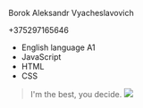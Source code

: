 Borok Aleksandr Vyacheslavovich

+375297165646
- English language A1
- JavaScript
- HTML
- CSS
> I'm the best, you decide.
![](https://commonmark.org/help/images/favicon.png)